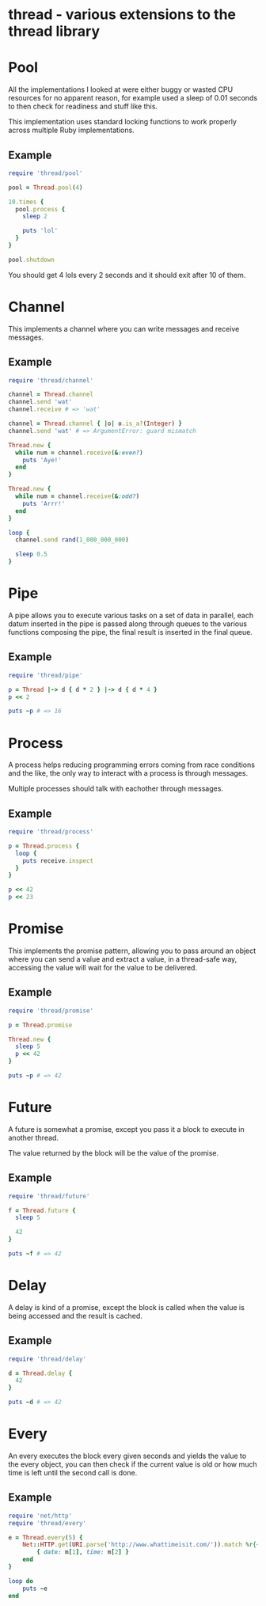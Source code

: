 thread - various extensions to the thread library
=================================================

Pool
====
All the implementations I looked at were either buggy or wasted CPU resources
for no apparent reason, for example used a sleep of 0.01 seconds to then check for
readiness and stuff like this.

This implementation uses standard locking functions to work properly across multiple Ruby
implementations.

Example
-------

```ruby
require 'thread/pool'

pool = Thread.pool(4)

10.times {
  pool.process {
    sleep 2

    puts 'lol'
  }
}

pool.shutdown
```

You should get 4 lols every 2 seconds and it should exit after 10 of them.

Channel
=======
This implements a channel where you can write messages and receive messages.

Example
-------

```ruby
require 'thread/channel'

channel = Thread.channel
channel.send 'wat'
channel.receive # => 'wat'

channel = Thread.channel { |o| o.is_a?(Integer) }
channel.send 'wat' # => ArgumentError: guard mismatch

Thread.new {
  while num = channel.receive(&:even?)
    puts 'Aye!'
  end
}

Thread.new {
  while num = channel.receive(&:odd?)
    puts 'Arrr!'
  end
}

loop {
  channel.send rand(1_000_000_000)

  sleep 0.5
}
```

Pipe
====
A pipe allows you to execute various tasks on a set of data in parallel,
each datum inserted in the pipe is passed along through queues to the various
functions composing the pipe, the final result is inserted in the final queue.

Example
-------

```ruby
require 'thread/pipe'

p = Thread |-> d { d * 2 } |-> d { d * 4 }
p << 2

puts ~p # => 16
```

Process
=======
A process helps reducing programming errors coming from race conditions and the
like, the only way to interact with a process is through messages.

Multiple processes should talk with eachother through messages.

Example
-------

```ruby
require 'thread/process'

p = Thread.process {
  loop {
    puts receive.inspect
  }
}

p << 42
p << 23
```

Promise
=======
This implements the promise pattern, allowing you to pass around an object
where you can send a value and extract a value, in a thread-safe way, accessing
the value will wait for the value to be delivered.

Example
-------

```ruby
require 'thread/promise'

p = Thread.promise

Thread.new {
  sleep 5
  p << 42
}

puts ~p # => 42
```

Future
======
A future is somewhat a promise, except you pass it a block to execute in
another thread.

The value returned by the block will be the value of the promise.

Example
-------

```ruby
require 'thread/future'

f = Thread.future {
  sleep 5

  42
}

puts ~f # => 42
```

Delay
=====
A delay is kind of a promise, except the block is called when the value is
being accessed and the result is cached.

Example
-------

```ruby
require 'thread/delay'

d = Thread.delay {
  42
}

puts ~d # => 42
```

Every
=====
An every executes the block every given seconds and yields the value to the
every object, you can then check if the current value is old or how much time
is left until the second call is done.

Example
-------

```ruby
require 'net/http'
require 'thread/every'

e = Thread.every(5) {
	Net::HTTP.get(URI.parse('http://www.whattimeisit.com/')).match %r{<B>(.*?)<BR>\s+(.*?)</B>}m do |m|
		{ date: m[1], time: m[2] }
	end
}

loop do
	puts ~e
end
```
